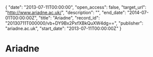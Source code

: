 {
  "date": "2013-07-11T00:00:00", 
  "open_access": false, 
  "target_url": "http://www.ariadne.ac.uk/", 
  "description": "", 
  "end_date": "2014-07-01T00:00:00Z", 
  "title": "Ariadne", 
  "record_id": "20130711T000000/vb+DY9Bx2PxfXBkQuXW4dg==", 
  "publisher": "ariadne.ac.uk", 
  "start_date": "2013-07-11T00:00:00Z"
}

# Ariadne

